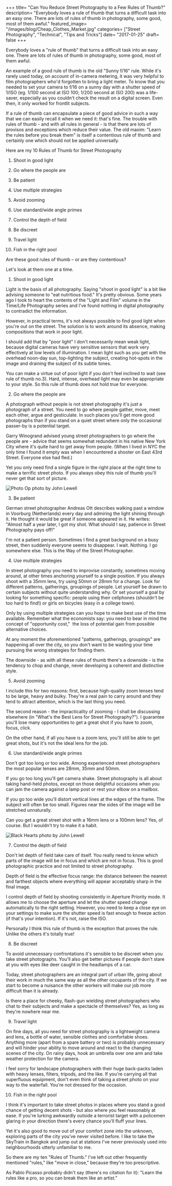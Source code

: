+++
title= "Can You Reduce Street Photography to a Few Rules of Thumb?"
description= "Everybody loves a rule of thumb that turns a difficult task into an easy one. There are lots of rules of thumb in photography, some good, most of them awful."
featured_image= "/images/blog/Cheap_Clothes_Market.jpg"
categories= ["Street Photography", "Technical", "Tips and Tricks"]
date= "2017-01-25"
draft= false
+++

Everybody loves a "rule of thumb" that turns a difficult task into an easy one. There are lots of rules of thumb in photography, some good, most of them awful.

An example of a good rule of thumb is the old "Sunny f/16" rule. While it's rarely used today, on account of in-camera metering, it was very helpful to film photographers who'd forgotten to bring a light meter. To know that you needed to set your camera to f/16 on a sunny day with a shutter speed of 1/ISO (eg. 1/100 second at ISO 100; 1/200 second at ISO 200) was a life-saver, especially as you couldn't check the result on a digital screen. Even then, it only worked for frontlit subjects.

If a rule of thumb can encapsulate a piece of good advice in such a way that we can easily recall it when we need it: that's fine. The trouble with rules of thumb - and with all rules in general - is that there are lots of provisos and exceptions which reduce their value. The old maxim: "Learn the rules before you break them" is itself a contentious rule of thumb and certainly one which should not be applied universally.

Here are my 10 Rules of Thumb for Street Photography

1. Shoot in good light
  
2. Go where the people are
  
3. Be patient
  
4. Use multiple strategies
  
5. Avoid zooming
  
6. Use standard/wide angle primes
  
7. Control the depth of field
  
8. Be discreet
  
9. Travel light
  
10. Fish in the right pool

Are these good rules of thumb &#8211; or are they contentious?

Let's look at them one at a time.

1. Shoot in good light
  
Light is the basis of all photography. Saying "shoot in good light" is a bit like advising someone to "eat nutritious food." It's pretty obvious. Some years ago I took to heart the contents of the "Light and Film" volume in the Time/Life Photography series and I've found nothing in digital photography to contradict the information.

However, in practical terms, it's not always possible to find good light when you're out on the street. The solution is to work around its absence, making compositions that work in poor light.

I should add that by "poor light" I don't necessarily mean weak light, because digital cameras have very sensitive sensors that work very effectively at low levels of illumination. I mean light such as you get with the overhead noon-day sun, top-lighting the subject, creating hot-spots in the image and draining the subject of its subtle tones.

You can make a virtue out of poor light if you don't feel inclined to wait (see rule of thumb no.3). Hard, intense, overhead light may even be appropriate to your style. So this rule of thumb does not hold true for everyone.

2. Go where the people are
  
A photograph without people is not street photography it's just a photograph of a street. You need to go where people gather, move, meet each other, argue and gesticulate. In such places you'll get more good photographs than if you stand on a quiet street where only the occasional passer-by is a potential target.

Garry Winogrand advised young street photographers to go where the people are - advice that seems somewhat redundant in his native New York City where it's quite hard to get away from people. (When I lived in NYC the only time I found it empty was when I encountered a shooter on East 43rd Street. Everyone else had fled.)

Yet you only need find a single figure in the right place at the right time to make a terrific street photo. If you always obey this rule of thumb you'll never get that sort of picture.

<img class="lazyload" data-src="/images/blog/Photo_Op.jpg" alt="Photo Op photo by John Lewell">

3. Be patient
  
German street photographer Andreas Ott describes walking past a window in Voorburg (Netherlands) every day and admiring the light shining through it. He thought it would be great if someone appeared in it. He writes: "Almost half a year later, I got my shot. What should I say, patience in Street Photography pays off!"

I'm not a patient person. Sometimes I find a great background on a busy street, then suddenly everyone seems to disappear. I wait. Nothing. I go somewhere else. This is the Way of the Street Photographer.

4. Use multiple strategies
  
In street photography you need to improvise constantly, sometimes moving around, at other times anchoring yourself to a single position. If you always shoot with a 35mm lens, try using 50mm or 28mm for a change. Look for different patterns, gatherings, groupings of people. Let yourself be drawn to certain subjects without quite understanding why. Or set yourself a goal by looking for something specific: people using their cellphones (shouldn't be too hard to find!) or girls on bicycles (easy in a college town).

Only by using multiple strategies can you hope to make best use of the time available. Remember what the economists say: you need to bear in mind the concept of "opportunity cost,"  the loss of potential gain from possible alternative choices.

At any moment the aforementioned "patterns, gatherings, groupings" are happening all over the city, so you don't want to be wasting your time pursuing the wrong strategies for finding them.

The downside - as with all these rules of thumb there's a downside - is the tendency to chop and change, never developing a coherent and distinctive style.

5. Avoid zooming
  
I include this for two reasons: first, because high-quality zoom lenses tend to be large, heavy and bulky. They're a real pain to carry around and they tend to attract attention, which is the last thing you need.

The second reason - the impracticality of zooming - I shall be discussing elsewhere (in "What's the Best Lens for Street Photography?"). I guarantee you'll lose many opportunities to get a great shot if you have to zoom, focus, click.

On the other hand, if all you have is a zoom lens, you'll still be able to get great shots, but it's not the ideal lens for the job.

6. Use standard/wide angle primes
  
Don't got too long or too wide. Among experienced street photographers the most popular lenses are 28mm, 35mm and 50mm.

If you go too long you'll get camera shake. Street photography is all about taking hand-held photos, except on those delightful occasions when you can jam the camera against a lamp post or rest your elbow on a mailbox.

If you go too wide you'll distort vertical lines at the edges of the frame. The subject will often be too small. Figures near the sides of the image will be stretched unnaturally.

Can you get a great street shot with a 16mm lens or a 100mm lens? Yes, of course. But I wouldn't try to make it a habit.

<img class="lazyload" data-src="/images/blog/Black_Hearts.jpg" alt="Black Hearts photo by John Lewell">

7. Control the depth of field
  
Don't let depth of field take care of itself. You really need to know which parts of the image will be in focus and which are not in focus. This is good photographic practice and not limited to street photography.

Depth of field is the effective focus range: the distance between the nearest and farthest objects where everything will appear acceptably sharp in the final image.

I control depth of field by shooting consistently in Aperture Priority mode. It allows me to choose the aperture and let the shutter speed change automatically to the right setting. However, you need to keep a close eye on your settings to make sure the shutter speed is fast enough to freeze action (if that's your intention). If it's not, raise the ISO.

Personally I think this rule of thumb is the exception that proves the rule. Unlike the others it's totally true!

8. Be discreet
  
To avoid unnecessary confrontations it's sensible to be discreet when you take street photographs. You'll also get better pictures if people don't stare at you with eyes like deer caught in the headlamps of a car.

Today, street photographers are an integral part of urban life, going about their work in much the same way as all the other occupants of the city. If we start to become a nuisance the other workers will make our job more difficult than it is already.

Is there a place for cheeky, flash-gun wielding street photographers who chat to their subjects and make a spectacle of themselves? Yes, as long as they're nowhere near me.

9. Travel light
  
On fine days, all you need for street photography is a lightweight camera and lens, a bottle of water, sensible clothes and comfortable shoes. Anything more (apart from a spare battery or two) is probably unnecessary and will hinder your ability to move around and react to the changing scenes of the city. On rainy days, hook an umbrella over one arm and take weather protection for the camera.

I feel sorry for landscape photographers with their huge back-packs laden with heavy lenses, filters, tripods, and the like. If you're carrying all that superfluous equipment, don't even think of taking a street photo on your way to the waterfall. You're not dressed for the occasion.

10. Fish in the right pool
  
I think it's important to take street photos in places where you stand a good chance of getting decent shots - but also where you feel reasonably at ease. If you're lurking awkwardly outside a terrorist target with a policemen glaring in your direction there's every chance you'll fluff your lines.

Yet it's also good to move out of your comfort zone into the unknown, exploring parts of the city you've never visited before. I like to take the SkyTrain in Bangkok and jump out at stations I've never previously used into neighbourhoods utterly unfamiliar to me.

So there are my ten "Rules of Thumb." I've left out other frequently mentioned "rules," like "move in close," because they're too prescriptive.

As Pablo Picasso probably didn't say (there's no citation for it): "Learn the rules like a pro, so you can break them like an artist."